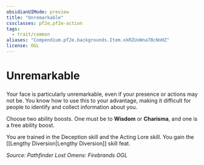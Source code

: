 ```yaml
---
obsidianUIMode: preview
title: "Unremarkable"
cssclasses: pf2e,pf2e-action
tags:
  - trait/common
aliases: "Compendium.pf2e.backgrounds.Item.xkRZUxWna7BcNnHZ"
license: OGL
---
```

# Unremarkable

### 






Your face is particularly unremarkable, even if your presence or actions may not be. You know how to use this to your advantage, making it difficult for people to identify and collect information about you.

Choose two ability boosts. One must be to **Wisdom** or **Charisma**, and one is a free ability boost.

You are trained in the Deception skill and the Acting Lore skill. You gain the [[Lengthy Diversion|Lengthy Diversion]] skill feat.

*Source: Pathfinder Lost Omens: Firebrands*
*OGL*